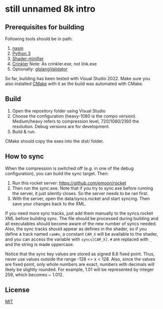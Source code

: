 # still unnamed 8k intro

## Prerequisites for building

Following tools should be in path:

1. [nasm](https://www.nasm.us/)
2. [Python 3](https://www.python.org/)
3. [Shader-minifier](https://github.com/laurentlb/Shader_Minifier)
4. [Crinkler](https://github.com/runestubbe/Crinkler) Note: As crinkler.exe, not link.exe
5. Optionally: [glslangValidator](https://github.com/KhronosGroup/glslang)

So far, building has been tested with Visual Studio 2022. Make sure you
also installed [CMake](https://cmake.org/) with it as the build was
automated with CMake.

## Build

1. Open the repository folder using Visual Studio
2. Choose the configuration (heavy-1080 is the compo version).
   Medium/heavy refers to compression level, 720/1080/2160 the
   resolution. Debug versions are for development.
3. Build & run.

CMake should copy the exes into the dist/ folder.

## How to sync

When the compression is switched off (e.g. in one of the debug
configuration), you can build the sync target. Then:

1. Run this rocket server: https://github.com/emoon/rocket
2. Then run the sync.exe. Note that if you try to sync.exe before
   running the server, it just silently closes. So the server needs to
   be ran first.
3. With the server, open the data/syncs.rocket and start syncing. Then
   save your changes back to the XML.

If you need more sync tracks, just add them manually to the syncs.rocket
XML before building sync. The file should be processed during building
and all executables should become aware of the new number of syncs
needed. Also, the sync tracks should appear as defines in the shader, so
if you define a track named `cam#x`, a constant `CAM_X` will be
available to the shader, and you can access the variable with `syncs[CAM_X]`.
`#` are replaced with `_` and the string is made uppercase.

Notice that the sync key values are stored as signed 8.8 fixed point.
Thus, never use values outside the range -128 <= x < 128. Also, since
the values are fixed point, only whole numbers are exact, numbers with
decimals will likely be slightly rounded. For example, 1.01 will be
represented by integer 259, which becomes ~ 1.012.

## License

[MIT](LICENSE)